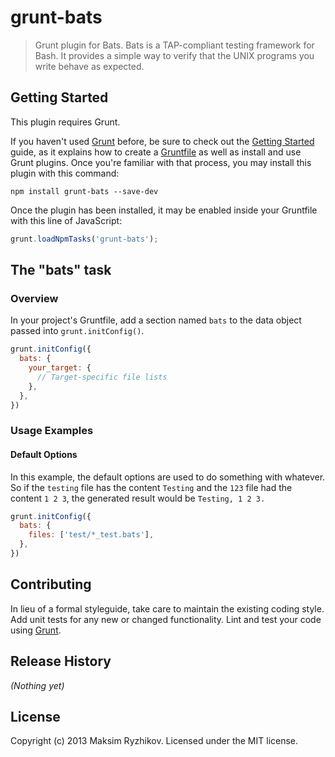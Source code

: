 # grunt-bats

> Grunt plugin for Bats. Bats is a TAP-compliant testing framework for Bash. It provides a simple way to verify that the UNIX programs you write behave as expected.

## Getting Started
This plugin requires Grunt.

If you haven't used [Grunt](http://gruntjs.com/) before, be sure to check out the [Getting Started](http://gruntjs.com/getting-started) guide, as it explains how to create a [Gruntfile](http://gruntjs.com/sample-gruntfile) as well as install and use Grunt plugins. Once you're familiar with that process, you may install this plugin with this command:

```shell
npm install grunt-bats --save-dev
```

Once the plugin has been installed, it may be enabled inside your Gruntfile with this line of JavaScript:

```js
grunt.loadNpmTasks('grunt-bats');
```

## The "bats" task

### Overview
In your project's Gruntfile, add a section named `bats` to the data object passed into `grunt.initConfig()`.

```js
grunt.initConfig({
  bats: {
    your_target: {
      // Target-specific file lists
    },
  },
})
```

### Usage Examples

#### Default Options
In this example, the default options are used to do something with whatever. So if the `testing` file has the content `Testing` and the `123` file had the content `1 2 3`, the generated result would be `Testing, 1 2 3.`

```js
grunt.initConfig({
  bats: {
    files: ['test/*_test.bats'],
  },
})
```

## Contributing
In lieu of a formal styleguide, take care to maintain the existing coding style.
Add unit tests for any new or changed functionality. Lint and test your code using [Grunt](http://gruntjs.com/).

## Release History
_(Nothing yet)_

## License
Copyright (c) 2013 Maksim Ryzhikov. Licensed under the MIT license.
